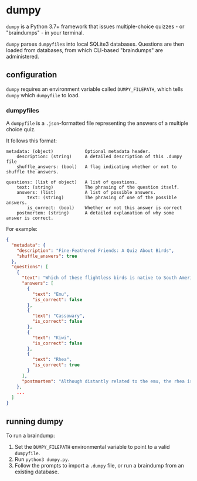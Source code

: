 # dumpy

`dumpy` is a Python 3.7+ framework that issues multiple-choice quizzes - or "braindumps" - in your terminal.

`dumpy` parses `dumpyfile`s into local SQLite3 databases. Questions are then loaded from databases, from which CLI-based "braindumps" are administered.

## configuration

`dumpy` requires an environment variable called `DUMPY_FILEPATH`, which tells `dumpy` which `dumpyfile` to load. 

### dumpyfiles

A `dumpyfile` is a `.json`-formatted file representing the answers of a multiple choice quiz.

It follows this format:

```
metadata: (object)            Optional metadata header.
    description: (string)     A detailed description of this .dumpy file
    shuffle_answers: (bool)   A flag indicating whether or not to shuffle the answers.
    
questions: (list of object)   A list of questions.
    text: (string)            The phrasing of the question itself.
    answers: (list)           A list of possible answers.
        text: (string)        The phrasing of one of the possible answers.
        is_correct: (bool)    Whether or not this answer is correct
    postmortem: (string)      A detailed explanation of why some answer is correct.
```

For example:

```json
{
  "metadata": {
    "description": "Fine-Feathered Friends: A Quiz About Birds",
    "shuffle_answers": true
  },
  "questions": [
    {
      "text": "Which of these flightless birds is native to South America?",
      "answers": [
        {
          "text": "Emu",
          "is_correct": false
        },
        {
          "text": "Cassowary",
          "is_correct": false
        },
        {
          "text": "Kiwi",
          "is_correct": false
        },
        {
          "text": "Rhea",
          "is_correct": true
        }
      ],
      "postmortem": "Although distantly related to the emu, the rhea is the only one of these flightless birds native to South America (and not Australia)."
    },
    ...
  ]
}
```

## running dumpy

To run a braindump:

1. Set the `DUMPY_FILEPATH` environmental variable to point to a valid `dumpyfile`.
2. Run `python3 dumpy.py`.
3. Follow the prompts to import a `.dumpy` file, or run a braindump from an existing database.